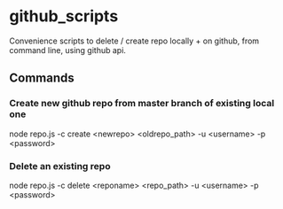 # github_scripts
Convenience scripts to delete / create repo locally + on github, from command line, using github api.

## Commands

### Create new github repo from master branch of existing local one
node repo.js -c create \<newrepo\> \<oldrepo_path\> -u \<username\> -p \<password\>

### Delete an existing repo
node repo.js -c delete \<reponame\> \<repo_path\> -u \<username\> -p \<password\>
